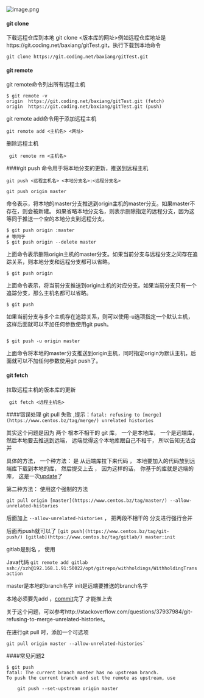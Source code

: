 ![image.png](https://upload-images.jianshu.io/upload_images/143845-2841fdbeffe15bef.png?imageMogr2/auto-orient/strip%7CimageView2/2/w/1240)

#### git clone 
下载远程仓库到本地 git clone <版本库的网址>例如远程仓库地址是https://git.coding.net/baxiang/gitTest.git，执行下载到本地命令
```
git clone https://git.coding.net/baxiang/gitTest.git
```
#### git remote
git remote命令列出所有远程主机
```
$ git remote -v
origin	https://git.coding.net/baxiang/gitTest.git (fetch)
origin	https://git.coding.net/baxiang/gitTest.git (push)
```
git remote add命令用于添加远程主机
```
git remote add <主机名> <网址>
```
删除远程主机
```
 git remote rm <主机名>
```
####git push
命令用于将本地分支的更新，推送到远程主机
```
git push <远程主机名> <本地分支名>:<远程分支名>
```
```
git push origin master
```
命令表示，将本地的master分支推送到origin主机的master分支。如果master不存在，则会被新建。
如果省略本地分支名，则表示删除指定的远程分支，因为这等同于推送一个空的本地分支到远程分支。
```
$ git push origin :master
# 等同于
$ git push origin --delete master
```
上面命令表示删除origin主机的master分支。如果当前分支与远程分支之间存在追踪关系，则本地分支和远程分支都可以省略。
```
$ git push origin
```
上面命令表示，将当前分支推送到origin主机的对应分支。如果当前分支只有一个追踪分支，那么主机名都可以省略。
```
$ git push
```
如果当前分支与多个主机存在追踪关系，则可以使用-u选项指定一个默认主机，这样后面就可以不加任何参数使用git push。
```

$ git push -u origin master
```
上面命令将本地的master分支推送到origin主机，同时指定origin为默认主机，后面就可以不加任何参数使用git push了。
####  git fetch
拉取远程主机的版本库的更新
```
 git fetch <远程主机名>
```
####错误处理
git pull 失败 ,提示：`fatal: refusing to [merge](https://www.centos.bz/tag/merge/) unrelated histories`

其实这个问题是因为 两个 根本不相干的 git 库， 一个是本地库， 一个是远端库， 然后本地要去推送到远端， 远端觉得这个本地库跟自己不相干， 所以告知无法合并

具体的方法， 一个种方法： 是 从远端库拉下来代码 ， 本地要加入的代码放到远端库下载到本地的库， 然后提交上去 ， 因为这样的话， 你基于的库就是远端的库， 这是一次[update](https://www.centos.bz/tag/update/)了

第二种方法：
使用这个强制的方法

`git pull origin [master](https://www.centos.bz/tag/master/) --allow-unrelated-histories`

后面加上 `--allow-unrelated-histories` ， 把两段不相干的 分支进行强行合并

后面再push就可以了 `[git push](https://www.centos.bz/tag/git-push/) [gitlab](https://www.centos.bz/tag/gitlab/) master:init`

gitlab是别名 ， 使用

Java代码
`git remote add gitlab ssh://xzh@192.168.1.91:50022/opt/gitrepo/withholdings/WithholdingTransaction`

master是本地的branch名字
init是远端要推送的branch名字

本地必须要先add ，[commit](https://www.centos.bz/tag/commit/)完了 才能推上去

关于这个问题，可以参考http://stackoverflow.com/questions/37937984/git-refusing-to-merge-unrelated-histories。

在进行git pull 时，添加一个可选项
```
git pull origin master --allow-unrelated-histories`
```
####常见问题2
```
$ git push
fatal: The current branch master has no upstream branch.
To push the current branch and set the remote as upstream, use

    git push --set-upstream origin master

```


